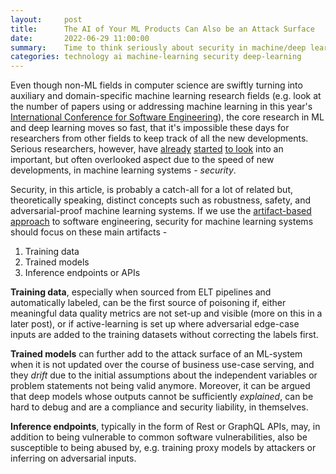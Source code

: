 ```yaml
---
layout:     post
title:      The AI of Your ML Products Can Also be an Attack Surface  
date:       2022-06-29 11:00:00
summary:    Time to think seriously about security in machine/deep learning
categories: technology ai machine-learning security deep-learning
---
```


Even though non-ML fields in computer science are swiftly turning into auxiliary and domain-specific machine learning research fields (e.g. look at the number of papers using or addressing machine learning in this year's [International Conference for Software Engineering](https://conf.researchr.org/program/icse-2022/program-icse-2022/Detailed-Table)), the core research in ML and deep learning moves so fast, that it's impossible these days for researchers from other fields to keep track of all the new developments.
Serious researchers, however, have [already](https://ieeexplore.ieee.org/abstract/document/9252851) [started](https://ieeexplore.ieee.org/abstract/document/8474192) [to look](https://ieeexplore.ieee.org/abstract/document/8617013) into an important, but often overlooked aspect due to the speed of new developments, in machine learning systems - _security_. 

Security, in this article, is probably a catch-all for a lot of related but, theoretically speaking, distinct concepts such as robustness, safety, and adversarial-proof machine learning systems. If we use the [artifact-based approach](https://arxiv.org/abs/1806.00098) to software engineering, security for machine learning systems should focus on these main artifacts -

1. Training data
2. Trained models
3. Inference endpoints or APIs

__Training data__, especially when sourced from ELT pipelines and automatically labeled, can be the first source of poisoning if, either meaningful data quality metrics are not set-up and visible (more on this in a later post), or if active-learning is set up where adversarial edge-case inputs are added to the training datasets without correcting the labels first. 

__Trained models__ can further add to the attack surface of an ML-system when it is not updated over the course of business use-case serving, and they _drift_ due to the initial assumptions about the independent variables or problem statements not being valid anymore. Moreover, it can be argued that deep models whose outputs cannot be sufficiently _explained_, can be hard to debug and are a compliance and security liability, in themselves.  

__Inference endpoints__, typically in the form of Rest or GraphQL APIs, may, in addition to being vulnerable to common software vulnerabilities, also be susceptible to being abused by, e.g. training proxy models by attackers or inferring on adversarial inputs.
